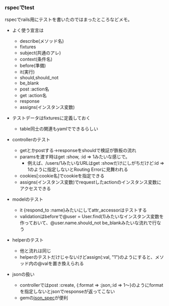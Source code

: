 ### rspecでtest

rspecでrails用にテストを書いたのではまったところなどメモ。

- よく使う宣言は
    - describe(メソッド名)
    - fixtures
    - subject(共通のアレ)
    - context(条件名)
    - before(準備)
    - it(実行)
    - should,should_not
    - be_blank
    - post :action名
    - get :action名
    - response
    - assigns(インスタンス変数)

- テストデータはfixturesに定義しておく
    - table同士の関連もyamlでできるらしい
- controllerのテスト
    - getとかpostする->responseをshouldで検証が鉄板の流れ
    - paramsを渡す時はget :show, :id => 1みたいな感じで。
        - 例えば、/users/1みたいなURLはget :showだけにしがちだけど:id => 1のように指定しないとRouting Errorに見舞われる
    - cookies[:cookie名]でcookieを指定できる
    - assigns(インスタンス変数)でrequestしたactionのインスタンス変数にアクセスできる
- modelのテスト
    - it {respond_to :name}みたいにしてattr_accessorはテストする
    - validationはbeforeで@user = User.find(1)みたいなインスタンス変数を作っておいて、@user.name.should_not be_blankみたいな流れで行なう
- helperのテスト
    - 他と流れは同じ
    - helperのテストだけじゃないけどassign(:val, "1")のようにすると、メソッド内の@valを置き換えられる
- jsonの扱い
    - controllerではpost :create, {:format => :json,:id => 1〜}のようにformatを指定しないとjsonでresponseが返ってこない
    - gemの[json_spec](https://github.com/collectiveidea/json_spec)が便利

